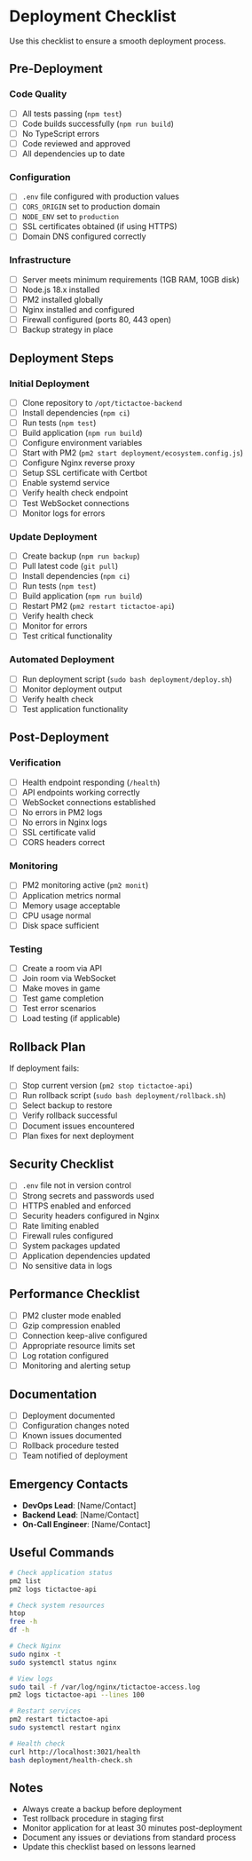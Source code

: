 # Deployment Checklist

Use this checklist to ensure a smooth deployment process.

## Pre-Deployment

### Code Quality
- [ ] All tests passing (`npm test`)
- [ ] Code builds successfully (`npm run build`)
- [ ] No TypeScript errors
- [ ] Code reviewed and approved
- [ ] All dependencies up to date

### Configuration
- [ ] `.env` file configured with production values
- [ ] `CORS_ORIGIN` set to production domain
- [ ] `NODE_ENV` set to `production`
- [ ] SSL certificates obtained (if using HTTPS)
- [ ] Domain DNS configured correctly

### Infrastructure
- [ ] Server meets minimum requirements (1GB RAM, 10GB disk)
- [ ] Node.js 18.x installed
- [ ] PM2 installed globally
- [ ] Nginx installed and configured
- [ ] Firewall configured (ports 80, 443 open)
- [ ] Backup strategy in place

## Deployment Steps

### Initial Deployment

- [ ] Clone repository to `/opt/tictactoe-backend`
- [ ] Install dependencies (`npm ci`)
- [ ] Run tests (`npm test`)
- [ ] Build application (`npm run build`)
- [ ] Configure environment variables
- [ ] Start with PM2 (`pm2 start deployment/ecosystem.config.js`)
- [ ] Configure Nginx reverse proxy
- [ ] Setup SSL certificate with Certbot
- [ ] Enable systemd service
- [ ] Verify health check endpoint
- [ ] Test WebSocket connections
- [ ] Monitor logs for errors

### Update Deployment

- [ ] Create backup (`npm run backup`)
- [ ] Pull latest code (`git pull`)
- [ ] Install dependencies (`npm ci`)
- [ ] Run tests (`npm test`)
- [ ] Build application (`npm run build`)
- [ ] Restart PM2 (`pm2 restart tictactoe-api`)
- [ ] Verify health check
- [ ] Monitor for errors
- [ ] Test critical functionality

### Automated Deployment

- [ ] Run deployment script (`sudo bash deployment/deploy.sh`)
- [ ] Monitor deployment output
- [ ] Verify health check
- [ ] Test application functionality

## Post-Deployment

### Verification
- [ ] Health endpoint responding (`/health`)
- [ ] API endpoints working correctly
- [ ] WebSocket connections established
- [ ] No errors in PM2 logs
- [ ] No errors in Nginx logs
- [ ] SSL certificate valid
- [ ] CORS headers correct

### Monitoring
- [ ] PM2 monitoring active (`pm2 monit`)
- [ ] Application metrics normal
- [ ] Memory usage acceptable
- [ ] CPU usage normal
- [ ] Disk space sufficient

### Testing
- [ ] Create a room via API
- [ ] Join room via WebSocket
- [ ] Make moves in game
- [ ] Test game completion
- [ ] Test error scenarios
- [ ] Load testing (if applicable)

## Rollback Plan

If deployment fails:

- [ ] Stop current version (`pm2 stop tictactoe-api`)
- [ ] Run rollback script (`sudo bash deployment/rollback.sh`)
- [ ] Select backup to restore
- [ ] Verify rollback successful
- [ ] Document issues encountered
- [ ] Plan fixes for next deployment

## Security Checklist

- [ ] `.env` file not in version control
- [ ] Strong secrets and passwords used
- [ ] HTTPS enabled and enforced
- [ ] Security headers configured in Nginx
- [ ] Rate limiting enabled
- [ ] Firewall rules configured
- [ ] System packages updated
- [ ] Application dependencies updated
- [ ] No sensitive data in logs

## Performance Checklist

- [ ] PM2 cluster mode enabled
- [ ] Gzip compression enabled
- [ ] Connection keep-alive configured
- [ ] Appropriate resource limits set
- [ ] Log rotation configured
- [ ] Monitoring and alerting setup

## Documentation

- [ ] Deployment documented
- [ ] Configuration changes noted
- [ ] Known issues documented
- [ ] Rollback procedure tested
- [ ] Team notified of deployment

## Emergency Contacts

- **DevOps Lead**: [Name/Contact]
- **Backend Lead**: [Name/Contact]
- **On-Call Engineer**: [Name/Contact]

## Useful Commands

```bash
# Check application status
pm2 list
pm2 logs tictactoe-api

# Check system resources
htop
free -h
df -h

# Check Nginx
sudo nginx -t
sudo systemctl status nginx

# View logs
sudo tail -f /var/log/nginx/tictactoe-access.log
pm2 logs tictactoe-api --lines 100

# Restart services
pm2 restart tictactoe-api
sudo systemctl restart nginx

# Health check
curl http://localhost:3021/health
bash deployment/health-check.sh
```

## Notes

- Always create a backup before deployment
- Test rollback procedure in staging first
- Monitor application for at least 30 minutes post-deployment
- Document any issues or deviations from standard process
- Update this checklist based on lessons learned
